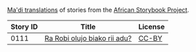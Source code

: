 [Ma'di translations](http://my.africanstorybook.org/language/madi-1) of stories from the [African Storybook Project](http://my.africanstorybook.org).

Story ID | Title | License
-------- | ----- | -------
0111 | [Ra Robi olujo biako rii adu?](http://my.africanstorybook.org/stories/ra-robi-olujo-biako-rii-adu) | [CC-BY](https://creativecommons.org/licenses/by/3.0/)
